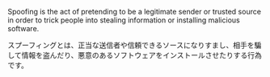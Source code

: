 
Spoofing is the act of pretending to be a legitimate sender or trusted source in order to trick people into stealing information or installing malicious software.

スプーフィングとは、正当な送信者や信頼できるソースになりすまし、相手を騙して情報を盗んだり、悪意のあるソフトウェアをインストールさせたりする行為です。
